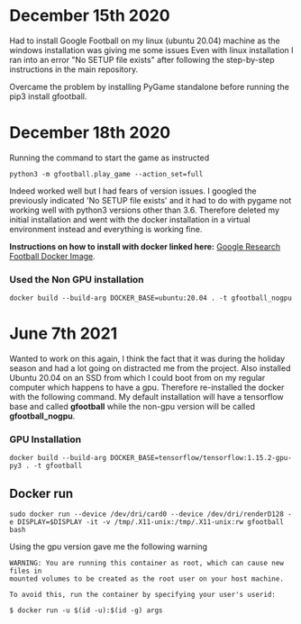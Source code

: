 
# December 15th 2020
Had to install Google Football on my linux (ubuntu 20.04) machine as the windows installation was giving me some issues
Even with linux installation I ran into an error "No SETUP file exists" after following the step-by-step instructions in the main
repository.

Overcame the problem by installing PyGame standalone before running the pip3 install gfootball.

# December 18th 2020
Running the command to start the game as instructed

```console
python3 -m gfootball.play_game --action_set=full
```
Indeed worked well but I had fears of version issues. I googled the previously indicated 'No SETUP file exists' and it had to do with pygame not working well with python3 versions other than 3.6. Therefore deleted my initial installation and went with the docker installation in a virtual environment instead and everything is working fine.

**Instructions on how to install with docker linked here:** [Google Research Football Docker Image](https://github.com/google-research/football/blob/master/gfootball/doc/docker.md).

### Used the Non GPU installation

```console
docker build --build-arg DOCKER_BASE=ubuntu:20.04 . -t gfootball_nogpu
```

# June 7th 2021
Wanted to work on this again, I think the fact that it was during the holiday season and had a lot going on distracted me from the project.
Also installed Ubuntu 20.04 on an SSD from which I could boot from on my regular computer which happens to have a gpu.
Therefore re-installed the docker with the following command.
My default installation will have a tensorflow base and called **gfootball** while the non-gpu version will be called **gfootball_nogpu**.

### GPU Installation

```console
docker build --build-arg DOCKER_BASE=tensorflow/tensorflow:1.15.2-gpu-py3 . -t gfootball
```

## Docker run

```console
sudo docker run --device /dev/dri/card0 --device /dev/dri/renderD128 -e DISPLAY=$DISPLAY -it -v /tmp/.X11-unix:/tmp/.X11-unix:rw gfootball bash
```

Using the gpu version gave me the following warning

```console
WARNING: You are running this container as root, which can cause new files in
mounted volumes to be created as the root user on your host machine.

To avoid this, run the container by specifying your user's userid:

$ docker run -u $(id -u):$(id -g) args

```

